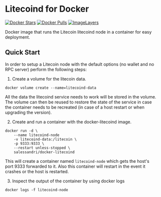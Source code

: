 # Litecoind for Docker

[![Docker Stars](https://img.shields.io/docker/stars/salessandri/docker-litecoind.svg)](https://hub.docker.com/r/salessandri/docker-litecoind/)
[![Docker Pulls](https://img.shields.io/docker/pulls/salessandri/docker-litecoind.svg)](https://hub.docker.com/r/salessandri/docker-litecoind/)
[![ImageLayers](https://images.microbadger.com/badges/image/salessandri/docker-litecoind.svg)](https://microbadger.com/images/salessandri/docker-litecoind)

Docker image that runs the Litecoin litecoind node in a container for easy deployment.

## Quick Start

In order to setup a Litecoin node with the default options (no wallet and no RPC server) perform the following steps:

1. Create a volume for the litecoin data.

```
docker volume create --name=litecoind-data
```

All the data the litecoind service needs to work will be stored in the volume.
The volume can then be reused to restore the state of the service in case the container needs to be recreated (in case of a host restart or when upgrading the version).

2. Create and run a container with the docker-litecoind image.

```
docker run -d \
    --name litecoind-node
    -v litecoind-data:/litecoin \
    -p 9333:9333 \
    --restart unless-stopped \
    salessandri/docker-litecoind
```

This will create a container named `litecoind-node` which gets the host's port 9333 forwarded to it.
Also this container will restart in the event it crashes or the host is restarted.

3. Inspect the output of the container by using docker logs

```
docker logs -f litecoind-node
```

